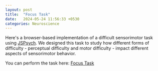 ```yaml
---
layout: post
title:  "Focus Task"
date:   2024-05-24 11:56:33 +0530
categories: Neuroscience
---
```


Here's a browser-based implementation of a difficult sensorimotor task using [JSPsych](https://www.jspsych.org/). We designed this task to study how different forms of difficulty - perceptual difficulty and motor difficulty - impact different aspects of sensorimotor behavior. 

You can perform the task here: [Focus Task](https://adithyanarayan101.github.io/jsFocus)


